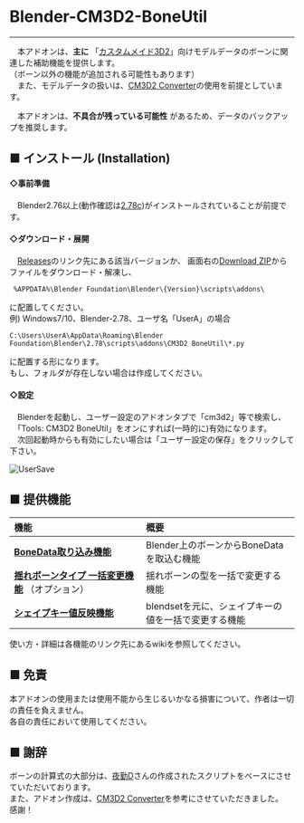 # Blender-CM3D2-BoneUtil
---
　本アドオンは、**主に** 「[カスタムメイド3D2](http://kisskiss.tv/cm3d2/)」向けモデルデータのボーンに関連した補助機能を提供します。  
（ボーン以外の機能が追加される可能性もあります）  
　また、モデルデータの扱いは、[CM3D2 Converter][]の使用を前提としています。

　本アドオンは、**不具合が残っている可能性** があるため、データのバックアップを推奨します。

## ■ インストール (Installation)
#### ◇事前準備
　Blender2.76以上(動作確認は[2.78c][blender278])がインストールされていることが前提です。

#### ◇ダウンロード・展開
　[Releases][]のリンク先にある該当バージョンか、
画面右の[Download ZIP][master_zip]からファイルをダウンロード・解凍し、  

```
 %APPDATA%\Blender Foundation\Blender\{Version}\scripts\addons\  
 ```
に配置してください。  
例) Windows7/10、Blender-2.78、ユーザ名「UserA」の場合  
```
C:\Users\UserA\AppData\Roaming\Blender Foundation\Blender\2.78\scripts\addons\CM3D2 BoneUtil\*.py
```
   に配置する形になります。  
   もし、フォルダが存在しない場合は作成してください。

#### ◇設定
　Blenderを起動し、ユーザー設定のアドオンタブで「cm3d2」等で検索し、  
　「Tools: CM3D2 BoneUtil」をオンにすれば(一時的に)有効になります。  
　次回起動時からも有効にしたい場合は「ユーザー設定の保存」をクリックして下さい。  

![UserSave](http://i.imgur.com/2SMHgOQ.png)

## ■ 提供機能

|機能| 概要|
|:---|:----|
| **[BoneData取り込み機能][BoneImporter]** | Blender上のボーンからBoneDataを取込む機能|
| **[揺れボーンタイプ 一括変更機能][ChangeBoneType]** （オプション） | 揺れボーンの型を一括で変更する機能|
| **[シェイプキー値反映機能][BlendsetImporter]** | blendsetを元に、シェイプキーの値を一括で変更する機能|

使い方・詳細は各機能のリンク先にあるwikiを参照してください。


## ■ 免責
  本アドオンの使用または使用不能から生じるいかなる損害について、作者は一切の責任を負えません。  
  各自の責任において使用してください。

## ■ 謝辞
  ボーンの計算式の大部分は、[夜勤D][]さんの作成されたスクリプトをベースにさせていただいております。   
  また、アドオン作成は、[CM3D2 Converter][]を参考にさせていただきました。  
  感謝！



[CM3D2 Converter]:https://github.com/CM3Duser/Blender-CM3D2-Converter
[blender278]:http://download.blender.org/release/Blender2.78/
[master_zip]:https://github.com/trzr/Blender-CM3D2-BoneUtil/archive/master.zip
[Releases]:https://github.com/trzr/Blender-CM3D2-BoneUtil/releases
[BoneImporter]:https://github.com/trzr/Blender-CM3D2-BoneUtil/wiki/Import%20To%20BoneData
[ChangeBoneType]:https://github.com/trzr/Blender-CM3D2-BoneUtil/wiki/Change%20BoneType
[BlendsetImporter]:https://github.com/trzr/Blender-CM3D2-BoneUtil/wiki/BlendsetImporter
[夜勤D]:https://github.com/yknD-CM3D2
